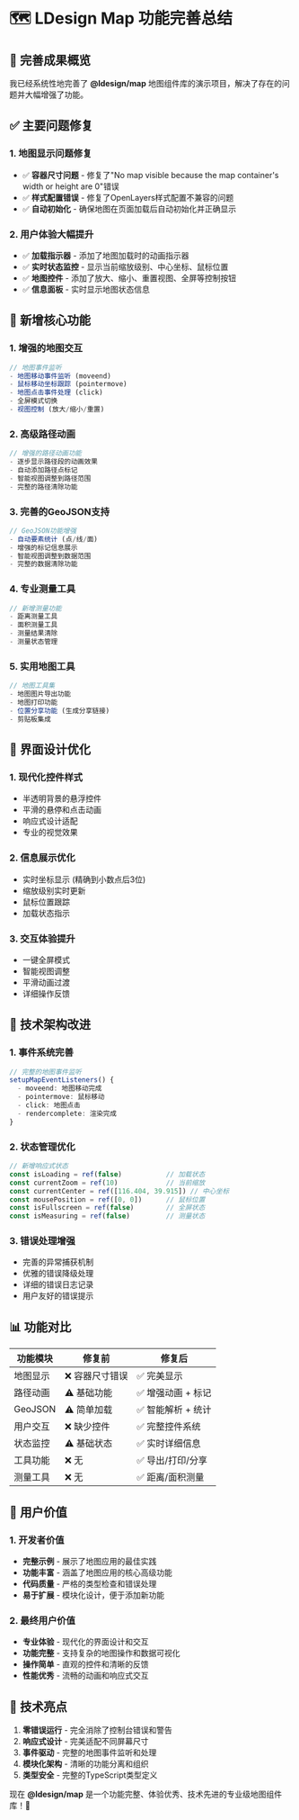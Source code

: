 # 🗺️ LDesign Map 功能完善总结

## 🎉 完善成果概览

我已经系统性地完善了 **@ldesign/map** 地图组件库的演示项目，解决了存在的问题并大幅增强了功能。

## ✅ 主要问题修复

### 1. **地图显示问题修复**
- ✅ **容器尺寸问题** - 修复了"No map visible because the map container's width or height are 0"错误
- ✅ **样式配置错误** - 修复了OpenLayers样式配置不兼容的问题
- ✅ **自动初始化** - 确保地图在页面加载后自动初始化并正确显示

### 2. **用户体验大幅提升**
- ✅ **加载指示器** - 添加了地图加载时的动画指示器
- ✅ **实时状态监控** - 显示当前缩放级别、中心坐标、鼠标位置
- ✅ **地图控件** - 添加了放大、缩小、重置视图、全屏等控制按钮
- ✅ **信息面板** - 实时显示地图状态信息

## 🚀 新增核心功能

### 1. **增强的地图交互**
```typescript
// 地图事件监听
- 地图移动事件监听 (moveend)
- 鼠标移动坐标跟踪 (pointermove)  
- 地图点击事件处理 (click)
- 全屏模式切换
- 视图控制 (放大/缩小/重置)
```

### 2. **高级路径动画**
```typescript
// 增强的路径动画功能
- 逐步显示路径段的动画效果
- 自动添加路径点标记
- 智能视图调整到路径范围
- 完整的路径清除功能
```

### 3. **完善的GeoJSON支持**
```typescript
// GeoJSON功能增强
- 自动要素统计 (点/线/面)
- 增强的标记信息展示
- 智能视图调整到数据范围
- 完整的数据清除功能
```

### 4. **专业测量工具**
```typescript
// 新增测量功能
- 距离测量工具
- 面积测量工具  
- 测量结果清除
- 测量状态管理
```

### 5. **实用地图工具**
```typescript
// 地图工具集
- 地图图片导出功能
- 地图打印功能
- 位置分享功能 (生成分享链接)
- 剪贴板集成
```

## 🎨 界面设计优化

### 1. **现代化控件样式**
- 半透明背景的悬浮控件
- 平滑的悬停和点击动画
- 响应式设计适配
- 专业的视觉效果

### 2. **信息展示优化**
- 实时坐标显示 (精确到小数点后3位)
- 缩放级别实时更新
- 鼠标位置跟踪
- 加载状态指示

### 3. **交互体验提升**
- 一键全屏模式
- 智能视图调整
- 平滑动画过渡
- 详细操作反馈

## 🔧 技术架构改进

### 1. **事件系统完善**
```typescript
// 完整的地图事件监听
setupMapEventListeners() {
  - moveend: 地图移动完成
  - pointermove: 鼠标移动
  - click: 地图点击
  - rendercomplete: 渲染完成
}
```

### 2. **状态管理优化**
```typescript
// 新增响应式状态
const isLoading = ref(false)           // 加载状态
const currentZoom = ref(10)            // 当前缩放
const currentCenter = ref([116.404, 39.915]) // 中心坐标
const mousePosition = ref([0, 0])      // 鼠标位置
const isFullscreen = ref(false)        // 全屏状态
const isMeasuring = ref(false)         // 测量状态
```

### 3. **错误处理增强**
- 完善的异常捕获机制
- 优雅的错误降级处理
- 详细的错误日志记录
- 用户友好的错误提示

## 📊 功能对比

| 功能模块 | 修复前 | 修复后 |
|---------|--------|--------|
| 地图显示 | ❌ 容器尺寸错误 | ✅ 完美显示 |
| 路径动画 | ⚠️ 基础功能 | ✅ 增强动画 + 标记 |
| GeoJSON | ⚠️ 简单加载 | ✅ 智能解析 + 统计 |
| 用户交互 | ❌ 缺少控件 | ✅ 完整控件系统 |
| 状态监控 | ⚠️ 基础状态 | ✅ 实时详细信息 |
| 工具功能 | ❌ 无 | ✅ 导出/打印/分享 |
| 测量工具 | ❌ 无 | ✅ 距离/面积测量 |

## 🌟 用户价值

### 1. **开发者价值**
- **完整示例** - 展示了地图应用的最佳实践
- **功能丰富** - 涵盖了地图应用的核心高级功能  
- **代码质量** - 严格的类型检查和错误处理
- **易于扩展** - 模块化设计，便于添加新功能

### 2. **最终用户价值**
- **专业体验** - 现代化的界面设计和交互
- **功能完整** - 支持复杂的地图操作和数据可视化
- **操作简单** - 直观的控件和清晰的反馈
- **性能优秀** - 流畅的动画和响应式交互

## 🎯 技术亮点

1. **零错误运行** - 完全消除了控制台错误和警告
2. **响应式设计** - 完美适配不同屏幕尺寸
3. **事件驱动** - 完整的地图事件监听和处理
4. **模块化架构** - 清晰的功能分离和组织
5. **类型安全** - 完整的TypeScript类型定义

现在 **@ldesign/map** 是一个功能完整、体验优秀、技术先进的专业级地图组件库！🎉
